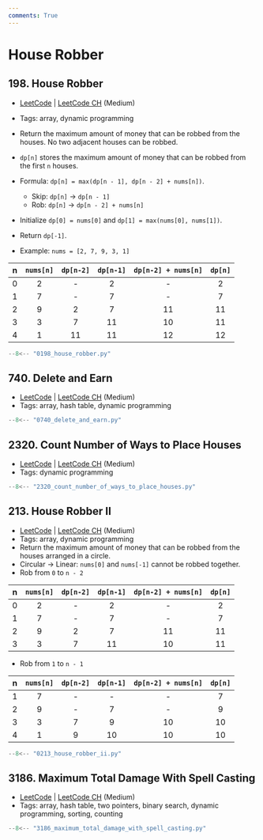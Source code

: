 ```yaml
---
comments: True
---
```


# House Robber

## 198. House Robber

-   [LeetCode](https://leetcode.com/problems/house-robber/) | [LeetCode CH](https://leetcode.cn/problems/house-robber/) (Medium)
-   Tags: array, dynamic programming
-   Return the maximum amount of money that can be robbed from the houses. No two adjacent houses can be robbed.

-   `dp[n]` stores the maximum amount of money that can be robbed from the first `n` houses.
-   Formula: `dp[n] = max(dp[n - 1], dp[n - 2] + nums[n])`.
    -   Skip: `dp[n]` → `dp[n - 1]`
    -   Rob: `dp[n]` → `dp[n - 2] + nums[n]`
-   Initialize `dp[0] = nums[0]` and `dp[1] = max(nums[0], nums[1])`.
-   Return `dp[-1]`.
-   Example: `nums = [2, 7, 9, 3, 1]`

|  n  | `nums[n]` | `dp[n-2]` | `dp[n-1]` | `dp[n-2] + nums[n]` | `dp[n]` |
| :-: | :-------: | :-------: | :-------: | :-----------------: | :-----: |
|  0  |     2     |     -     |     2     |          -          |    2    |
|  1  |     7     |     -     |     7     |          -          |    7    |
|  2  |     9     |     2     |     7     |         11          |   11    |
|  3  |     3     |     7     |    11     |         10          |   11    |
|  4  |     1     |    11     |    11     |         12          |   12    |

```python title="198. House Robber"
--8<-- "0198_house_robber.py"
```

## 740. Delete and Earn

-   [LeetCode](https://leetcode.com/problems/delete-and-earn/) | [LeetCode CH](https://leetcode.cn/problems/delete-and-earn/) (Medium)
-   Tags: array, hash table, dynamic programming

```python title="740. Delete and Earn"
--8<-- "0740_delete_and_earn.py"
```

## 2320. Count Number of Ways to Place Houses

-   [LeetCode](https://leetcode.com/problems/count-number-of-ways-to-place-houses/) | [LeetCode CH](https://leetcode.cn/problems/count-number-of-ways-to-place-houses/) (Medium)
-   Tags: dynamic programming

```python title="2320. Count Number of Ways to Place Houses"
--8<-- "2320_count_number_of_ways_to_place_houses.py"
```

## 213. House Robber II

-   [LeetCode](https://leetcode.com/problems/house-robber-ii/) | [LeetCode CH](https://leetcode.cn/problems/house-robber-ii/) (Medium)
-   Tags: array, dynamic programming
-   Return the maximum amount of money that can be robbed from the houses arranged in a circle.
-   Circular → Linear: `nums[0]` and `nums[-1]` cannot be robbed together.
-   Rob from `0` to `n - 2`

|  n  | `nums[n]` | `dp[n-2]` | `dp[n-1]` | `dp[n-2] + nums[n]` | `dp[n]` |
| :-: | :-------: | :-------: | :-------: | :-----------------: | :-----: |
|  0  |     2     |     -     |     2     |          -          |    2    |
|  1  |     7     |     -     |     7     |          -          |    7    |
|  2  |     9     |     2     |     7     |         11          |   11    |
|  3  |     3     |     7     |    11     |         10          |   11    |

-   Rob from `1` to `n - 1`

|  n  | `nums[n]` | `dp[n-2]` | `dp[n-1]` | `dp[n-2] + nums[n]` | `dp[n]` |
| :-: | :-------: | :-------: | :-------: | :-----------------: | :-----: |
|  1  |     7     |     -     |     -     |          -          |    7    |
|  2  |     9     |     -     |     7     |          -          |    9    |
|  3  |     3     |     7     |     9     |         10          |   10    |
|  4  |     1     |     9     |    10     |         10          |   10    |

```python title="213. House Robber II"
--8<-- "0213_house_robber_ii.py"
```

## 3186. Maximum Total Damage With Spell Casting

-   [LeetCode](https://leetcode.com/problems/maximum-total-damage-with-spell-casting/) | [LeetCode CH](https://leetcode.cn/problems/maximum-total-damage-with-spell-casting/) (Medium)
-   Tags: array, hash table, two pointers, binary search, dynamic programming, sorting, counting

```python title="3186. Maximum Total Damage With Spell Casting"
--8<-- "3186_maximum_total_damage_with_spell_casting.py"
```
